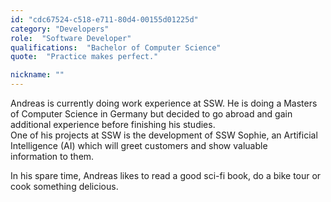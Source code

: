 ```yaml
---
id: "cdc67524-c518-e711-80d4-00155d01225d"
category: "Developers"
role:  "Software Developer"
qualifications:  "Bachelor of Computer Science"
quote:  "Practice makes perfect."

nickname: ""
---
```


Andreas is currently doing work experience at SSW. He is doing a Masters of Computer Science in Germany but decided to go abroad and gain additional experience before finishing his studies.   
One of his projects at SSW is the development of SSW Sophie, an Artificial Intelligence (AI) which will greet customers and show valuable information to them.   

In his spare time, Andreas likes to read a good sci-fi book, do a bike tour or cook something delicious.  